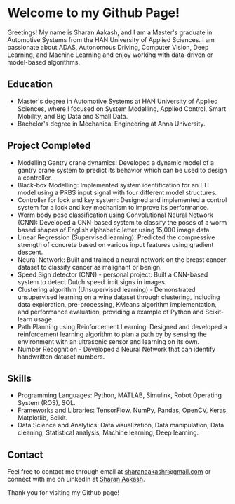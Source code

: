 # Welcome to my Github Page!
Greetings! My name is Sharan Aakash, and I am a Master's graduate in Automotive Systems from the HAN University of Applied Sciences. I am passionate about ADAS, Autonomous Driving, Computer Vision, Deep Learning, and Machine Learning and enjoy working with data-driven or model-based algorithms.

## Education
* Master's degree in Automotive Systems at HAN University of Applied Sciences, where I focused on System Modelling, Applied Control, Smart Mobility, and Big Data and Small Data. 
* Bachelor's degree in Mechanical Engineering at Anna University.

## Project Completed
* Modelling Gantry crane dynamics: Developed a dynamic model of a gantry crane system to predict its behavior which can be used to design a controller.
* Black-box Modelling: Implemented system identification for an LTI model using a PRBS input signal with four different model structures.
* Controller for lock and key system: Designed and implemented a control system for a lock and key mechanism to improve its performance.
* Worm body pose classification using Convolutional Neural Network (CNN): Developed a CNN-based system to classify the poses of a worm based shapes of English alphabetic letter using 15,000 image data.
* Linear Regression (Supervised learning): Predicted the compressive strength of concrete based on various input features using gradient descent.
* Neural Network: Built and trained a neural network on the breast cancer dataset to classify cancer as malignant or benign.
* Speed Sign detector (CNN) - personal project: Built a CNN-based system to detect Dutch speed limit signs in images.
* Clustering algorithm (Unsupervised learning) - Demonstrated unsupervised learning on a wine dataset through clustering, including data exploration, pre-processing, KMeans algorithm implementation, and performance evaluation, providing a example of Python and Scikit-learn usage.
* Path Planning using Reinforcement Learning: Designed and developed a reinforcement learning algorithm to plan a path by by sensing the environment with an ultrasonic sensor and learning on its own.
* Number Recognition - Developed a Neural Network that can identify handwritten dataset numbers.

## Skills 
* Programming Languages: Python, MATLAB, Simulink, Robot Operating System (ROS), SQL.
* Frameworks and Libraries: TensorFlow, NumPy, Pandas, OpenCV, Keras, Matplotlib, Scikit.
* Data Science and Analytics: Data visualization, Data manipulation, Data cleaning, Statistical analysis, Machine learning, Deep learning.

## Contact
Feel free to contact me through email at sharanaakashr@gmail.com or connect with me on LinkedIn at [Sharan Aakash](www.linkedin.com/in/sharan-aakash).

Thank you for visiting my Github page!


<!---
Sharanaakash13/Sharanaakash13 is a ✨ special ✨ repository because its `README.md` (this file) appears on your GitHub profile.
You can click the Preview link to take a look at your changes.
--->
